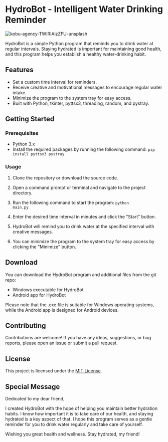 # HydroBot - Intelligent Water Drinking Reminder

![kobu-agency-TWIRIAizZFU-unsplash](https://github.com/ylp1455/HydroBot-Intelligent-Water-Drinking-Reminder/assets/115799462/13dfa273-fd9e-48c2-b94d-a68caede4e01)


HydroBot is a simple Python program that reminds you to drink water at regular intervals. Staying hydrated is important for maintaining good health, and this program helps you establish a healthy water-drinking habit.

## Features

- Set a custom time interval for reminders.
- Receive creative and motivational messages to encourage regular water intake.
- Minimize the program to the system tray for easy access.
- Built with Python, tkinter, pyttsx3, threading, random, and pystray.

## Getting Started

### Prerequisites

- Python 3.x
- Install the required packages by running the following command:
<code>pip install pyttsx3 pystray</code>



### Usage

1. Clone the repository or download the source code.
2. Open a command prompt or terminal and navigate to the project directory.
3. Run the following command to start the program:
<code>python main.py</code>

4. Enter the desired time interval in minutes and click the "Start" button.
5. HydroBot will remind you to drink water at the specified interval with creative messages.
6. You can minimize the program to the system tray for easy access by clicking the "Minimize" button.

## Download

You can download the HydroBot program and additional files from the git repo:

- Windows executable for HydroBot
- Android app for HydroBot

Please note that the .exe file is suitable for Windows operating systems, while the Android app is designed for Android devices.

## Contributing

Contributions are welcome! If you have any ideas, suggestions, or bug reports, please open an issue or submit a pull request.

## License

This project is licensed under the [MIT License](LICENSE).

## Special Message

Dedicated to my dear friend,

I created HydroBot with the hope of helping you maintain better hydration habits. I know how important it is to take care of our health, and staying hydrated is a key aspect of that. I hope this program serves as a gentle reminder for you to drink water regularly and take care of yourself.

Wishing you great health and wellness. Stay hydrated, my friend!

